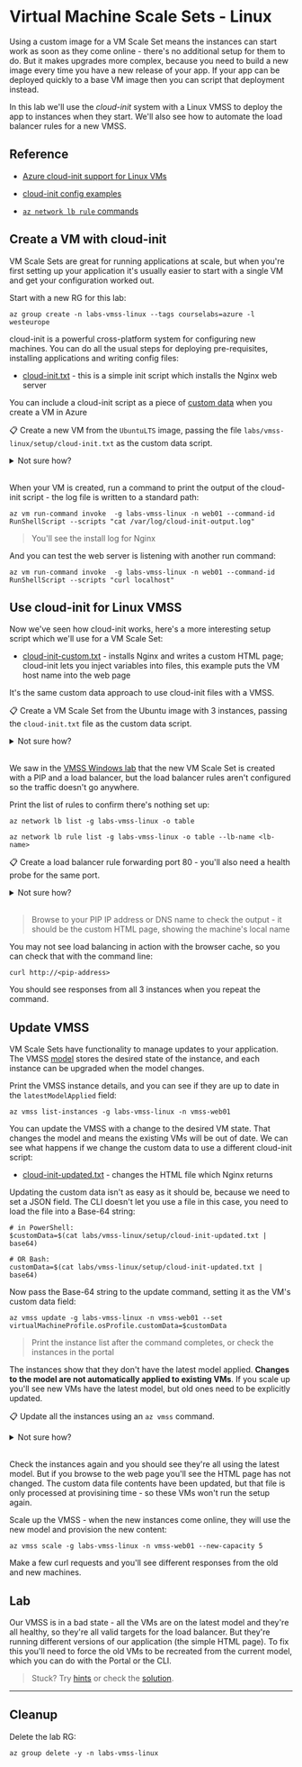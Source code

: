 # Virtual Machine Scale Sets - Linux

Using a custom image for a VM Scale Set means the instances can start work as soon as they come online - there's no additional setup for them to do. But it makes upgrades more complex, because you need to build a new image every time you have a new release of your app. If your app can be deployed quickly to a base VM image then you can script that deployment instead.

In this lab we'll use the _cloud-init_ system with a Linux VMSS to deploy the app to instances when they start. We'll also see how to automate the load balancer rules for a new VMSS.

## Reference

- [Azure cloud-init support for Linux VMs](https://docs.microsoft.com/en-us/azure/virtual-machines/linux/using-cloud-init)

- [cloud-init config examples](https://cloudinit.readthedocs.io/en/latest/topics/examples.html#)

- [`az network lb rule` commands](https://learn.microsoft.com/en-us/cli/azure/network/lb/rule?view=azure-cli-latest)

## Create a VM with cloud-init

VM Scale Sets are great for running applications at scale, but when you're first setting up your application it's usually easier to start with a single VM and get your configuration worked out.

Start with a new RG for this lab:

```
az group create -n labs-vmss-linux --tags courselabs=azure -l westeurope
```

cloud-init is a powerful cross-platform system for configuring new machines. You can do all the usual steps for deploying pre-requisites, installing applications and writing config files:

- [cloud-init.txt](/labs/vmss-linux/setup/cloud-init.txt) - this is a simple init script which installs the Nginx web server

You can include a cloud-init script as a piece of [custom data](https://learn.microsoft.com/en-us/azure/virtual-machines/custom-data) when you create a VM in Azure

📋 Create a new VM from the `UbuntuLTS` image, passing the file `labs/vmss-linux/setup/cloud-init.txt` as the custom data script.

<details>
  <summary>Not sure how?</summary>

You can reference local files in `az` commands with `@<file-path>` syntax:

```
# remember to use a size which is available to you:
az vm create -l westeurope -g labs-vmss-linux -n web01 --image UbuntuLTS --size Standard_A1_v2 --custom-data @labs/vmss-linux/setup/cloud-init.txt --public-ip-address-dns-name <your-dns-name>
```

</details><br/>

When your VM is created, run a command to print the output of the cloud-init script - the log file is written to a standard path:

```
az vm run-command invoke  -g labs-vmss-linux -n web01 --command-id RunShellScript --scripts "cat /var/log/cloud-init-output.log"
```

> You'll see the install log for Nginx

And you can test the web server is listening with another run command:

```
az vm run-command invoke  -g labs-vmss-linux -n web01 --command-id RunShellScript --scripts "curl localhost"
```

## Use cloud-init for Linux VMSS

Now we've seen how cloud-init works, here's a more interesting setup script which we'll use for a VM Scale Set:

- [cloud-init-custom.txt](/labs/vmss-linux/setup/cloud-init-custom.txt) - installs Nginx and writes a custom HTML page; cloud-init lets you inject variables into files, this example puts the VM host name into the web page

It's the same custom data approach to use cloud-init files with a VMSS.

📋 Create a VM Scale Set from the Ubuntu image with 3 instances, passing the `cloud-init.txt` file as the custom data script.

<details>
  <summary>Not sure how?</summary>

The command is pretty much the same for a VMSS as for a VM - just adding the number of instances:

```
az vmss create -n vmss-web01 -g labs-vmss-linux --vm-sku Standard_D2s_v5 --instance-count 3 --image UbuntuLTS --custom-data @labs/vmss-linux/setup/cloud-init-custom.txt --public-ip-address-dns-name <unique-dns-name>
```

</details><br/>

We saw in the [VMSS Windows lab](/labs/vmss-win/README.md) that the new VM Scale Set is created with a PIP and a load balancer, but the load balancer rules aren't configured so the traffic doesn't go anywhere. 

Print the list of rules to confirm there's nothing set up:

```
az network lb list -g labs-vmss-linux -o table

az network lb rule list -g labs-vmss-linux -o table --lb-name <lb-name>
```

📋 Create a load balancer rule forwarding port 80 - you'll also need a health probe for the same port.

<details>
  <summary>Not sure how?</summary>

Create the health probe first:

```
az network lb probe create -g labs-vmss-linux -n 'http' --protocol tcp --port 80  --lb-name <lb-name> 
```

So you can reference it for the new rule:

```
az network lb rule create -g labs-vmss-linux --probe-name 'http' -n 'http' --protocol Tcp --frontend-port 80 --backend-port 80 --lb-name <lb-name> 
```          

</details><br/>

> Browse to your PIP IP address or DNS name to check the output - it should be the custom HTML page, showing the machine's local name

You may not see load balancing in action with the browser cache, so you can check that with the command line:

```
curl http://<pip-address>
```

You should see responses from all 3 instances when you repeat the command.

## Update VMSS 

VM Scale Sets have functionality to manage updates to your application. The VMSS [model](https://learn.microsoft.com/en-us/azure/virtual-machine-scale-sets/virtual-machine-scale-sets-upgrade-scale-set) stores the desired state of the instance, and each instance can be upgraded when the model changes.

Print the VMSS instance details, and you can see if they are up to date in the `latestModelApplied` field:

```
az vmss list-instances -g labs-vmss-linux -n vmss-web01
```

You can update the VMSS with a change to the desired VM state. That changes the model and means the existing VMs will be out of date. We can see what happens if we change the custom data to use a different cloud-init script:

- [cloud-init-updated.txt](/labs/vmss-linux/setup/cloud-init-updated.txt) - changes the HTML file which Nginx returns

Updating the custom data isn't as easy as it should be, because we need to set a JSON field. The CLI doesn't let you use a file in this case, you need to load the file into a Base-64 string:

```
# in PowerShell:
$customData=$(cat labs/vmss-linux/setup/cloud-init-updated.txt | base64)

# OR Bash:
customData=$(cat labs/vmss-linux/setup/cloud-init-updated.txt | base64)
```

Now pass the Base-64 string to the update command, setting it as the VM's custom data field:

```
az vmss update -g labs-vmss-linux -n vmss-web01 --set virtualMachineProfile.osProfile.customData=$customData
```

> Print the instance list after the command completes, or check the instances in the portal 

The instances show that they don't have the latest model applied. **Changes to the model are not automatically applied to existing VMs**. If you scale up you'll see new VMs have the latest model, but old ones need to be explicitly updated.

📋 Update all the instances using an `az vmss` command. 

<details>
  <summary>Not sure how?</summary>

List all the subcommands:

```
az vmss --help
```

This is the command you want - you can update specific instances, or all of them:

```
az vmss update-instances  -g labs-vmss-linux -n vmss-web01 --instance-ids '*' 
```

</details><br/>

Check the instances again and you should see they're all using the latest model. But if you browse to the web page you'll see the HTML page has not changed. The custom data file contents have been updated, but that file is only processed at provisining time - so these VMs won't run the setup again.

Scale up the VMSS - when the new instances come online, they will use the new model and provision the new content:

```
az vmss scale -g labs-vmss-linux -n vmss-web01 --new-capacity 5
```

Make a few curl requests and you'll see different responses from the old and new machines.

## Lab

Our VMSS is in a bad state - all the VMs are on the latest model and they're all healthy, so they're all valid targets for the load balancer. But they're running different versions of our application (the simple HTML page). To fix this you'll need to force the old VMs to be recreated from the current model, which you can do with the Portal or the CLI.

> Stuck? Try [hints](hints.md) or check the [solution](solution.md).

___

## Cleanup

Delete the lab RG:

```
az group delete -y -n labs-vmss-linux
```
